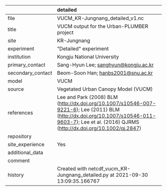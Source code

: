 |                   | detailed                                                                                                                                                                                         |
|:------------------|:-------------------------------------------------------------------------------------------------------------------------------------------------------------------------------------------------|
| file              | VUCM_KR-Jungnang_detailed_v1.nc                                                                                                                                                                  |
| title             | VUCM output for the Urban-PLUMBER project                                                                                                                                                        |
| site              | KR-Jungnang                                                                                                                                                                                      |
| experiment        | "Detailed" experiment                                                                                                                                                                            |
| institution       | Kongju National University                                                                                                                                                                       |
| primary_contact   | Sang-Hyun Lee; sanghyun@kongju.ac.kr                                                                                                                                                             |
| secondary_contact | Beom-Soon Han; hanbs2001@snu.ac.kr                                                                                                                                                               |
| model             | VUCM                                                                                                                                                                                             |
| source            | Vegetated Urban Canopy Model (VUCM)                                                                                                                                                              |
| references        | Lee and Park (2008) BLM (http://dx.doi.org/10.1007/s10546-007-9221-6); Lee (2011) BLM (http://dx.doi.org/10.1007/s10546-011-9603-7); Lee et al. (2016) QJRMS (http://dx.doi.org/10.1002/qj.2847) |
| repository        |                                                                                                                                                                                                  |
| site_experience   | Yes                                                                                                                                                                                              |
| additional_data   |                                                                                                                                                                                                  |
| comment           |                                                                                                                                                                                                  |
| history           | Created with netcdf_vucm_KR-Jungnang_detailed.py at 2021-09-30 13:09:35.166767                                                                                                                   |
